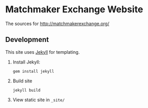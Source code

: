 # Matchmaker Exchange Website

The sources for http://matchmakerexchange.org/

## Development

This site uses [Jekyll](https://jekyllrb.com/) for templating.

1. Install Jekyll:

    ```
    gem install jekyll
    ```

1. Build site

    ```
    jekyll build
    ```

1. View static site in `_site/`
